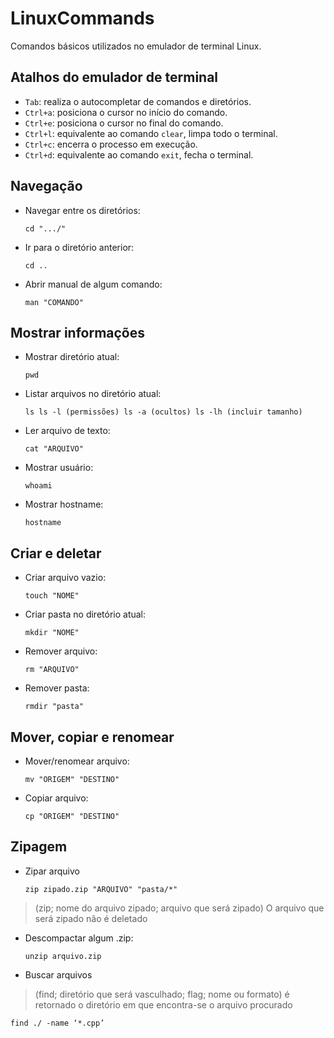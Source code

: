 # **LinuxCommands**

Comandos básicos utilizados no emulador de terminal Linux.

## **Atalhos do emulador de terminal**

- `Tab`: realiza o autocompletar de comandos e diretórios.
- `Ctrl+a`: posiciona o cursor no início do comando.
- `Ctrl+e`: posiciona o cursor no final do comando.
- `Ctrl+l`: equivalente ao comando `clear`, limpa todo o terminal.
- `Ctrl+c`: encerra o processo em execução.
- `Ctrl+d`: equivalente ao comando `exit`, fecha o terminal.

## Navegação


- Navegar entre os diretórios:
    
    
    `cd ".../"`
    
    
- Ir para o diretório anterior:
    
    `cd ..`
    
- Abrir manual de algum comando:
    
    `man "COMANDO"`
    

## Mostrar informações


- Mostrar diretório atual:
    
    `pwd`
    
- Listar arquivos no diretório atual:
    
    `ls
    ls -l (permissões)
    ls -a (ocultos)
    ls -lh (incluir tamanho)`
    
- Ler arquivo de texto:
    
    `cat "ARQUIVO"`
    
- Mostrar usuário:
    
    `whoami`
    
- Mostrar hostname:
    
    `hostname`
    

## Criar e deletar


- Criar arquivo vazio:
    
    `touch "NOME"`
    
- Criar pasta no diretório atual:
    
    `mkdir "NOME"`
    
- Remover arquivo:
    
    `rm "ARQUIVO"`
    
- Remover pasta:
    
    `rmdir "pasta"`
    

## Mover, copiar e renomear


- Mover/renomear arquivo:
    
    `mv "ORIGEM" "DESTINO"`
    
- Copiar arquivo:
    
    `cp "ORIGEM" "DESTINO"`
    

## Zipagem


- Zipar arquivo
    
    `zip zipado.zip "ARQUIVO" "pasta/*"`
    

> (zip; nome do arquivo zipado; arquivo que será zipado) O arquivo que será zipado não é deletado
> 
- Descompactar algum .zip:
    
    `unzip arquivo.zip`
    
- Buscar arquivos

> (find; diretório que será vasculhado; flag; nome ou formato) é retornado o diretório em que encontra-se o arquivo procurado
> 

`find ./ -name ‘*.cpp’`
